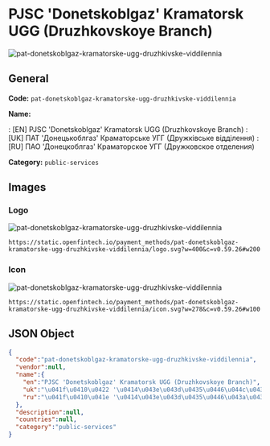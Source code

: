 
# PJSC 'Donetskoblgaz' Kramatorsk UGG (Druzhkovskoye Branch) 
![pat-donetskoblgaz-kramatorske-ugg-druzhkivske-viddilennia](https://static.openfintech.io/payment_methods/pat-donetskoblgaz-kramatorske-ugg-druzhkivske-viddilennia/logo.svg?w=400&c=v0.59.26#w200)  

## General 
**Code:** `pat-donetskoblgaz-kramatorske-ugg-druzhkivske-viddilennia` 
 
**Name:** 
 
:	[EN] PJSC 'Donetskoblgaz' Kramatorsk UGG (Druzhkovskoye Branch) 
:	[UK] ПАТ 'Донецькоблгаз' Краматорське УГГ (Дружківське відділення) 
:	[RU] ПАО 'Донецкоблгаз' Краматорское УГГ (Дружковское отделения) 
 
**Category:** `public-services` 
 

## Images 

### Logo 
![pat-donetskoblgaz-kramatorske-ugg-druzhkivske-viddilennia](https://static.openfintech.io/payment_methods/pat-donetskoblgaz-kramatorske-ugg-druzhkivske-viddilennia/logo.svg?w=400&c=v0.59.26#w200)  

```
https://static.openfintech.io/payment_methods/pat-donetskoblgaz-kramatorske-ugg-druzhkivske-viddilennia/logo.svg?w=400&c=v0.59.26#w200
```  

### Icon 
![pat-donetskoblgaz-kramatorske-ugg-druzhkivske-viddilennia](https://static.openfintech.io/payment_methods/pat-donetskoblgaz-kramatorske-ugg-druzhkivske-viddilennia/icon.svg?w=278&c=v0.59.26#w100)  

```
https://static.openfintech.io/payment_methods/pat-donetskoblgaz-kramatorske-ugg-druzhkivske-viddilennia/icon.svg?w=278&c=v0.59.26#w100
```  

## JSON Object 

```json
{
  "code":"pat-donetskoblgaz-kramatorske-ugg-druzhkivske-viddilennia",
  "vendor":null,
  "name":{
    "en":"PJSC 'Donetskoblgaz' Kramatorsk UGG (Druzhkovskoye Branch)",
    "uk":"\u041f\u0410\u0422 '\u0414\u043e\u043d\u0435\u0446\u044c\u043a\u043e\u0431\u043b\u0433\u0430\u0437' \u041a\u0440\u0430\u043c\u0430\u0442\u043e\u0440\u0441\u044c\u043a\u0435 \u0423\u0413\u0413 (\u0414\u0440\u0443\u0436\u043a\u0456\u0432\u0441\u044c\u043a\u0435 \u0432\u0456\u0434\u0434\u0456\u043b\u0435\u043d\u043d\u044f)",
    "ru":"\u041f\u0410\u041e '\u0414\u043e\u043d\u0435\u0446\u043a\u043e\u0431\u043b\u0433\u0430\u0437' \u041a\u0440\u0430\u043c\u0430\u0442\u043e\u0440\u0441\u043a\u043e\u0435 \u0423\u0413\u0413 (\u0414\u0440\u0443\u0436\u043a\u043e\u0432\u0441\u043a\u043e\u0435 \u043e\u0442\u0434\u0435\u043b\u0435\u043d\u0438\u044f)"
  },
  "description":null,
  "countries":null,
  "category":"public-services"
}
```  
